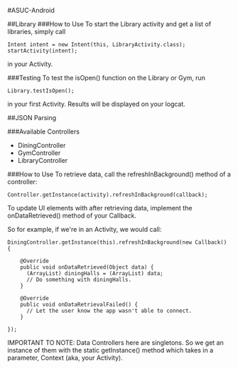 #ASUC-Android

##Library
###How to Use
To start the Library activity and get a list of libraries, simply call
```
Intent intent = new Intent(this, LibraryActivity.class);
startActivity(intent);
```
in your Activity.

###Testing
To test the isOpen() function on the Library or Gym, run
```
Library.testIsOpen();
```
in your first Activity. Results will be displayed on your logcat.

##JSON Parsing
  
###Available Controllers
  - DiningController
  - GymController
  - LibraryController

###How to Use
To retrieve data, call the refreshInBackground() method of a controller: 
```
Controller.getInstance(activity).refreshInBackground(callback);
```

To update UI elements with after retrieving data, implement the onDataRetrieved() method of your Callback.

So for example, if we're in an Activity, we would call:
```
DiningController.getInstance(this).refreshInBackground(new Callback() {
    
    @Override
    public void onDataRetrieved(Object data) {
      (ArrayList) diningHalls = (ArrayList) data;
      // Do something with diningHalls.
    }
    
    @Override
    public void onDataRetrievalFailed() {
      // Let the user know the app wasn't able to connect.
    }
    
});
```

IMPORTANT TO NOTE: Data Controllers here are singletons. So we get an instance of them with the static getInstance() method which takes in a parameter, Context (aka, your Activity).
